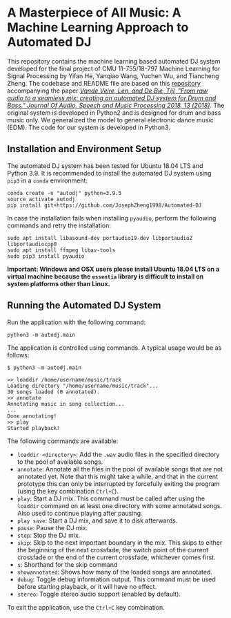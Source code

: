 # A Masterpiece of All Music: A Machine Learning Approach to Automated DJ

This repository contains the machine learning based automated DJ system developed for the final project of CMU
11-755/18-797 Machine Learning for Signal Processing by Yifan He, Yanqiao Wang, Yuchen Wu, and Tiancheng Zheng. The
codebase and README file are based on this [repository](https://github.com/aida-ugent/dnb-autodj) accompanying the
paper [*Vande Veire, Len, and De Bie, Tijl, "From raw audio to a seamless mix: creating an automated DJ system for Drum
and Bass." Journal Of Audio, Speech and Music Processing 2018, 13 (2018)*](https://doi.org/10.1186/s13636-018-0134-8).
The original system is developed in Python2 and is designed for drum and bass music only. We generalized the model to
general electronic dance music (EDM). The code for our system is developed in Python3.

## Installation and Environment Setup

The automated DJ system has been tested for Ubuntu 18.04 LTS and Python 3.9. It is recommended to install the automated
DJ system using `pip3` in a `conda` environment:

```
conda create -n "autodj" python=3.9.5
source activate autodj
pip install git+https://github.com/JosephZheng1998/Automated-DJ
```

In case the installation fails when installing `pyaudio`, perform the following commands and retry the installation:

```
sudo apt install libasound-dev portaudio19-dev libportaudio2 libportaudiocpp0
sudo apt install ffmpeg libav-tools
sudo pip3 install pyaudio
```

**Important: Windows and OSX users please install Ubuntu 18.04 LTS on a virtual machine because the `essentia` library
is difficult to install on system platforms other than Linux.**

## Running the Automated DJ System

Run the application with the following command:

`python3 -m autodj.main`

The application is controlled using commands. A typical usage would be as follows:

```
$ python3 -m autodj.main

>> loaddir /home/username/music/track
Loading directory "/home/username/music/track"...
30 songs loaded (0 annotated).
>> annotate
Annotating music in song collection...
...
Done annotating!
>> play
Started playback!
```

The following commands are available:

* `loaddir <directory>`: Add the `.wav` audio files in the specified directory to the pool of available songs.
* `annotate`: Annotate all the files in the pool of available songs that are not annotated yet. Note that this might
  take a while, and that in the current prototype this can only be interrupted by forcefully exiting the program (using
  the key combination `Ctrl+C`).
* `play`: Start a DJ mix. This command must be called after using the `loaddir` command on at least one directory with
  some annotated songs. Also used to continue playing after pausing.
* `play save`: Start a DJ mix, and save it to disk afterwards.
* `pause`: Pause the DJ mix.
* `stop`: Stop the DJ mix.
* `skip`: Skip to the next important boundary in the mix. This skips to either the beginning of the next crossfade, the
  switch point of the current crossfade or the end of the current crossfade, whichever comes first.
* `s`: Shorthand for the skip command
* `showannotated`: Shows how many of the loaded songs are annotated.
* `debug`: Toggle debug information output. This command must be used before starting playback, or it will have no
  effect.
* `stereo`: Toggle stereo audio support (enabled by default).

To exit the application, use the `Ctrl+C` key combination.
